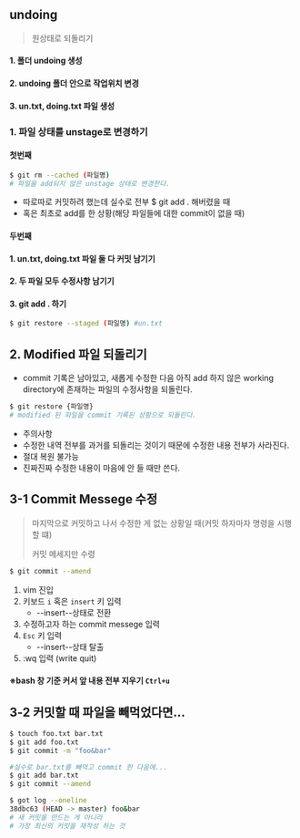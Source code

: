 ## undoing

> 원상태로 되돌리기

#### 1. 폴더 undoing 생성

#### 2. undoing 폴더 안으로 작업위치 변경

#### 3. un.txt, doing.txt 파일 생성

### 1. 파일 상태를 unstage로 변경하기

#### 첫번째

```bash
$ git rm --cached (파일명)
# 파일을 add되지 않은 unstage 상태로 변경한다.
```

- 따로따로 커밋하려 했는데 실수로 전부 $ git add . 해버렸을 때
- 혹은 최초로 add를 한 상황(해당 파일들에 대한 commit이 없을 때)

#### 두번째

#### 1. un.txt, doing.txt 파일 둘 다 커밋 남기기

#### 2. 두 파일 모두 수정사항 남기기

#### 3. git add . 하기

```bash
$ git restore --staged (파일명) #un.txt
```

## 2. Modified 파일 되돌리기

- commit 기록은 남아있고, 새롭게 수정한 다음 아직 add 하지 않은 working directory에 존재하는 파일의 수정사항을 되돌린다.

```bash
$ git restore {파일명}
# modified 된 파일을 commit 기록된 상황으로 되돌린다.
```

- 주의사항
- 수정한 내역 전부를 과거를 되돌리는 것이기 때문에 수정한 내용 전부가 사라진다.
- 절대 복원 불가능
- 진짜진짜 수정한 내용이 마음에 안 들 때만 쓴다.

## 3-1 Commit Messege 수정

> 마지막으로 커밋하고 나서 수정한 게 없는 상황일 때(커밋 하자마자 명령을 시행할 떄)
>
> 커밋 메세지만 수령

```bash
$ git commit --amend
```

1. vim 진입
2. 키보드 `i` 혹은 `insert` 키 입력
   - --insert--상태로 전환
3. 수정하고자 하는 commit messege 입력
4. `Esc` 키 입력
   - --insert--상태 탈출
5. :wq 입력 (write quit)

#### ※bash 창 기준 커서 앞 내용 전부 지우기 `Ctrl+u` 

## 3-2 커밋할 때 파일을 빼먹었다면...

```bash
$ touch foo.txt bar.txt
$ git add foo.txt
$ git commit -m "foo&bar"

#실수로 bar.txt를 빼먹고 commit 한 다음에...
$ git add bar.txt
$ git commit --amend

$ got log --oneline
38dbc63 (HEAD -> master) foo&bar
# 새 커밋을 만드는 게 아니라
# 가장 최신의 커밋을 재작성 하는 것
```







